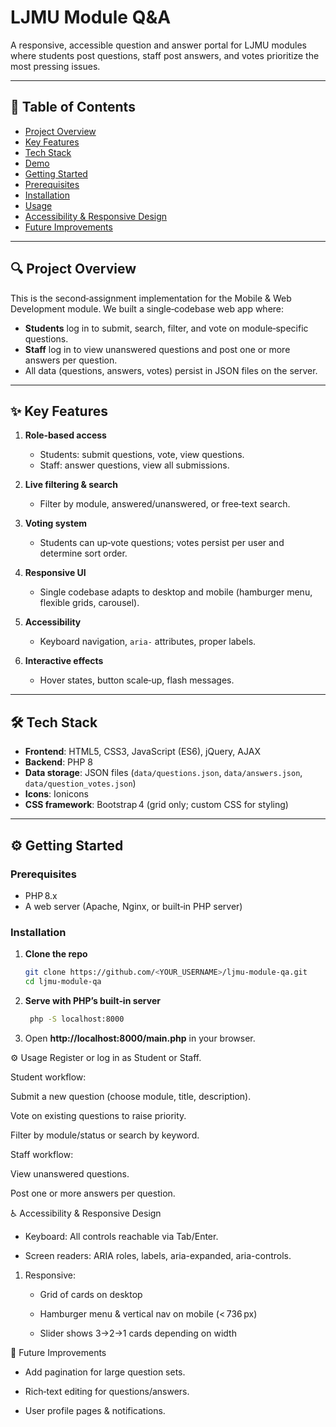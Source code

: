 # LJMU Module Q&A

A responsive, accessible question and answer portal for LJMU modules where students post questions, staff post answers, and votes prioritize the most pressing issues.

---

## 📄 Table of Contents

- [Project Overview](#project-overview)  
- [Key Features](#key-features)  
- [Tech Stack](#tech-stack)  
- [Demo](#demo)  
- [Getting Started](#getting-started)  
- [Prerequisites](#prerequisites)  
- [Installation](#installation)  
- [Usage](#usage)  
- [Accessibility & Responsive Design](#accessibility--responsive-design)  
- [Future Improvements](#future-improvements)  


---

## 🔍 Project Overview

This is the second‑assignment implementation for the Mobile & Web Development module. We built a single‑codebase web app where:

- **Students** log in to submit, search, filter, and vote on module‑specific questions.  
- **Staff** log in to view unanswered questions and post one or more answers per question.  
- All data (questions, answers, votes) persist in JSON files on the server.  

---

## ✨ Key Features

1. **Role‑based access**  
   - Students: submit questions, vote, view questions.  
   - Staff: answer questions, view all submissions.  

2. **Live filtering & search**  
   - Filter by module, answered/unanswered, or free‑text search.  

3. **Voting system**  
   - Students can up‑vote questions; votes persist per user and determine sort order.  

4. **Responsive UI**  
   - Single codebase adapts to desktop and mobile (hamburger menu, flexible grids, carousel).  

5. **Accessibility**  
   - Keyboard navigation, `aria‑` attributes, proper labels.  

6. **Interactive effects**  
   - Hover states, button scale‑up, flash messages.  

---

## 🛠 Tech Stack

- **Frontend**: HTML5, CSS3, JavaScript (ES6), jQuery, AJAX  
- **Backend**: PHP 8  
- **Data storage**: JSON files (`data/questions.json`, `data/answers.json`, `data/question_votes.json`)  
- **Icons**: Ionicons  
- **CSS framework**: Bootstrap 4 (grid only; custom CSS for styling)  

---


## ⚙️ Getting Started

### Prerequisites

- PHP 8.x  
- A web server (Apache, Nginx, or built‑in PHP server)  

### Installation

1. **Clone the repo**  
   ```bash
   git clone https://github.com/<YOUR_USERNAME>/ljmu-module-qa.git
   cd ljmu-module-qa
2. **Serve with PHP’s built‑in server**
   ```bash
    php -S localhost:8000
   
3. Open **http://localhost:8000/main.php** in your browser.

⚙️ Usage
Register or log in as Student or Staff.

Student workflow:

Submit a new question (choose module, title, description).

Vote on existing questions to raise priority.

Filter by module/status or search by keyword.

Staff workflow:

View unanswered questions.

Post one or more answers per question.

♿ Accessibility & Responsive Design
- Keyboard: All controls reachable via Tab/Enter.

- Screen readers: ARIA roles, labels, aria-expanded, aria-controls.


1. Responsive:

   - Grid of cards on desktop

   - Hamburger menu & vertical nav on mobile (< 736 px)

   - Slider shows 3→2→1 cards depending on width


🚧 Future Improvements

- Add pagination for large question sets.

- Rich‑text editing for questions/answers.

- User profile pages & notifications.
